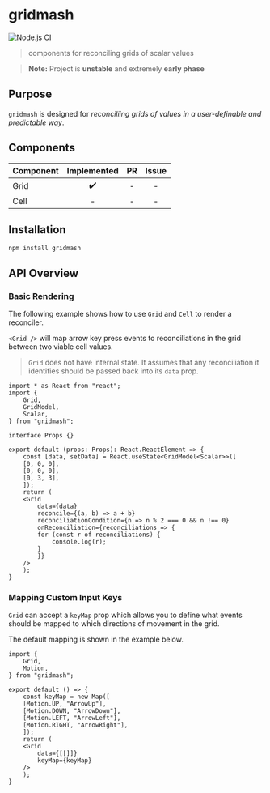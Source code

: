 # gridmash

![Node.js CI](https://github.com/nonnontrivial/gridmash/workflows/Node.js%20CI/badge.svg)

> components for reconciling grids of scalar values

> **Note:** Project is **unstable** and extremely **early phase**

## Purpose

`gridmash` is designed for _reconciliing grids of values in a user-definable and predictable way_.

## Components

|Component | Implemented | PR | Issue |
|:---------|:-----------:|:--:|:-----:|
|Grid      |✔️            |-   |-      |
|Cell      |-            |-   |-      |

## Installation

```shell
npm install gridmash
```

## API Overview

### Basic Rendering

The following example shows how to use `Grid` and `Cell` to render a reconciler.

`<Grid />` will map arrow key press events to reconciliations in the grid between
two viable cell values.

> `Grid` does not have internal state. It assumes that any reconciliation it
identifies should be passed back into its `data` prop.

```tsx
import * as React from "react";
import {
    Grid,
    GridModel,
    Scalar,
} from "gridmash";

interface Props {}

export default (props: Props): React.ReactElement => {
    const [data, setData] = React.useState<GridModel<Scalar>>([
	[0, 0, 0],
	[0, 0, 0],
	[0, 3, 3],
    ]);
    return (
	<Grid
	    data={data}
	    reconcile={(a, b) => a + b}
	    reconciliationCondition={n => n % 2 === 0 && n !== 0}
	    onReconciliation={reconciliations => {
		for (const r of reconciliations) {
		    console.log(r);
		}
	    }}
	/>
    );
}
```

### Mapping Custom Input Keys

`Grid` can accept a `keyMap` prop which allows you to define what events should be mapped to which directions of movement in the grid.

The default mapping is shown in the example below.

```tsx
import {
    Grid,
    Motion,
} from "gridmash";

export default () => {
    const keyMap = new Map([
	[Motion.UP, "ArrowUp"],
	[Motion.DOWN, "ArrowDown"],
	[Motion.LEFT, "ArrowLeft"],
	[Motion.RIGHT, "ArrowRight"],
    ]);
    return (
	<Grid
	    data={[[]]}
	    keyMap={keyMap}
	/>
    );
}
```

